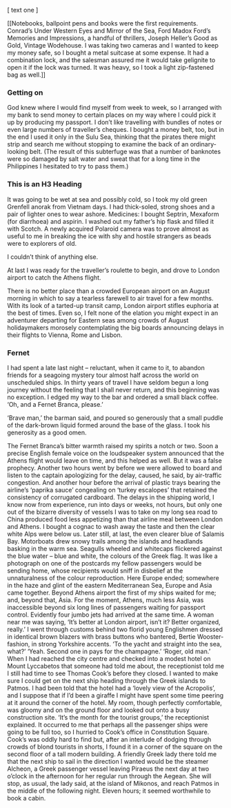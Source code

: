 [ text one ]

[[Notebooks, ballpoint pens and books were the first requirements. Conrad’s Under Western Eyes and Mirror of the Sea, Ford Madox Ford’s Memories and Impressions, a handful of thrillers, Joseph Heller’s Good as Gold, Vintage Wodehouse. I was taking two cameras and I wanted to keep my money safe, so I bought a metal suitcase at some expense. It had a combination lock, and the salesman assured me it would take gelignite to open it if the lock was turned. It was heavy, so I took a light zip-fastened bag as well.]]

### Getting on


God knew where I would find myself from week to week, so I arranged with my bank to send money to certain places on my way where I could pick it up by producing my passport. I don’t like travelling with bundles of notes or even large numbers of traveller’s cheques. I bought a money belt, too, but in the end I used it only in the Sulu Sea, thinking that the pirates there might strip and search me without stopping to examine the back of an ordinary-looking belt. (The result of this subterfuge was that a number of banknotes were so damaged by salt water and sweat that for a long time in the Philippines I hesitated to try to pass them.)


### This is an H3 Heading

It was going to be wet at sea and possibly cold, so I took my old green Grenfell anorak from Vietnam days. I had thick-soled, strong shoes and a pair of lighter ones to wear ashore. Medicines: I bought Septrin, Mexaform (for diarrhoea) and aspirin. I washed out my father’s hip flask and filled it with Scotch. A newly acquired Polaroid camera was to prove almost as useful to me in breaking the ice with shy and hostile strangers as beads were to explorers of old.

I couldn’t think of anything else.

At last I was ready for the traveller’s roulette to begin, and drove to London airport to catch the Athens flight.


There is no better place than a crowded European airport on an August morning in which to say a tearless farewell to air travel for a few months. With its look of a tarted-up transit camp, London airport stifles euphoria at the best of times. Even so, I felt none of the elation you might expect in an adventurer departing for Eastern seas among crowds of August holidaymakers morosely contemplating the big boards announcing delays in their flights to Vienna, Rome and Lisbon.

### Fernet

I had spent a late last night – reluctant, when it came to it, to abandon friends for a seagoing mystery tour almost half across the world on unscheduled ships. In thirty years of travel I have seldom begun a long journey without the feeling that I shall never return, and this beginning was no exception.
I edged my way to the bar and ordered a small black coffee. ‘Oh, and a Fernet Branca, please.’

‘Brave man,’ the barman said, and poured so generously that a small puddle of the dark-brown liquid formed around the base of the glass. I took his generosity as a good omen.

The Fernet Branca’s bitter warmth raised my spirits a notch or two. Soon a precise English female voice on the loudspeaker system announced that the Athens flight would leave on time, and this helped as well. But it was a false prophecy. Another two hours went by before we were allowed to board and listen to the captain apologizing for the delay, caused, he said, by air-traffic congestion. And another hour before the arrival of plastic trays bearing the airline’s ‘paprika sauce’ congealing on ‘turkey escalopes’ that retained the consistency of corrugated cardboard. The delays in the shipping world, I know now from experience, run into days or weeks, not hours, but only one out of the bizarre diversity of vessels I was to take on my long sea road to China produced food less appetizing than that airline meal between London and Athens.
I bought a cognac to wash away the taste and then the clear white Alps were below us. Later still, at last, the even clearer blue of Salamis Bay. Motorboats drew snowy trails among the islands and headlands basking in the warm sea. Seagulls wheeled and whitecaps flickered against the blue water – blue and white, the colours of the Greek flag. It was like a photograph on one of the postcards my fellow passengers would be sending home, whose recipients would sniff in disbelief at the unnaturalness of the colour reproduction. Here Europe ended; somewhere in the haze and glint of the eastern Mediterranean Sea, Europe and Asia came together. Beyond Athens airport the first of my ships waited for me; and, beyond that, Asia.
For the moment, Athens, much less Asia, was inaccessible beyond six long lines of passengers waiting for passport control. Evidently four jumbo jets had arrived at the same time.
A woman near me was saying, ‘It’s better at London airport, isn’t it? Better organized, really.’
I went through customs behind two florid young Englishmen dressed in identical brown blazers with brass buttons who bantered, Bertie Wooster-fashion, in strong Yorkshire accents.
‘To the yacht and straight into the sea, what?’
‘Yeah. Second one in pays for the champagne.’
‘Roger, old man.’
When I had reached the city centre and checked into a modest hotel on Mount Lyccabetos that someone had told me about, the receptionist told me I still had time to see Thomas Cook’s before they closed. I wanted to make sure I could get on the next ship heading through the Greek islands to Patmos. I had been told that the hotel had a ‘lovely view of the Acropolis’, and I suppose that if I’d been a giraffe I might have spent some time peering at it around the corner of the hotel. My room, though perfectly comfortable, was gloomy and on the ground floor and looked out onto a busy construction site. ‘It’s the month for the tourist groups,’ the receptionist explained. It occurred to me that perhaps all the passenger ships were going to be full too, so I hurried to Cook’s office in Constitution Square.
Cook’s was oddly hard to find but, after an interlude of dodging through crowds of blond tourists in shorts, I found it in a corner of the square on the second floor of a tall modern building. A friendly Greek lady there told me that the next ship to sail in the direction I wanted would be the steamer Alcheon, a Greek passenger vessel leaving Piraeus the next day at two o’clock in the afternoon for her regular run through the Aegean. She will stop, as usual, the lady said, at the island of Mikonos, and reach Patmos in the middle of the following night. Eleven hours; it seemed worthwhile to book a cabin.
